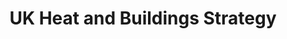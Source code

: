 ---
layout: link
link_url: https://assets.publishing.service.gov.uk/government/uploads/system/uploads/attachment_data/file/1044598/6.7408_BEIS_Clean_Heat_Heat___Buildings_Strategy_Stage_2_v5_WEB.pdf
title: UK Heat and Buildings Strategy
source: Department of Business, Energy, and Industrial Strategy
card: Replace your boiler with a heat pump
card_number: 
---